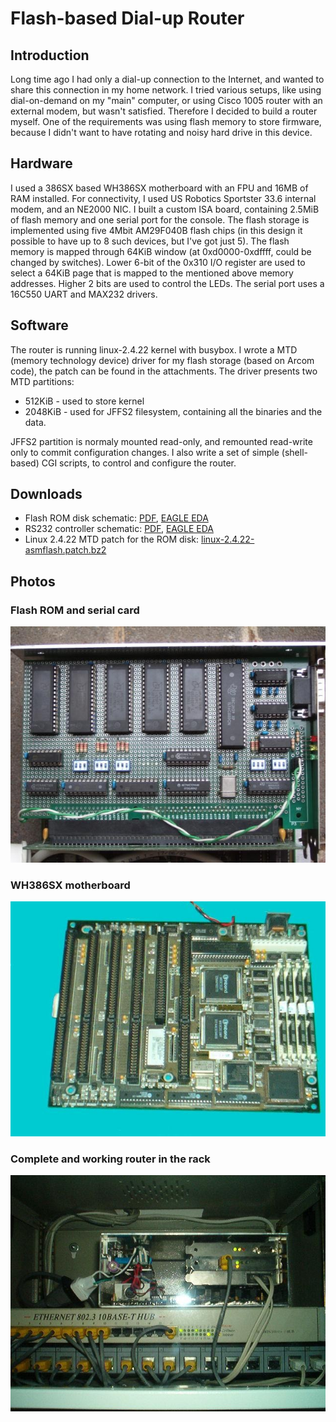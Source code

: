 # Flash-based Dial-up Router

## Introduction

Long time ago I had only a dial-up connection to the Internet, and wanted to share this connection in my home network. I tried various setups, like using dial-on-demand on my "main" computer, or using Cisco 1005 router with an external modem, but wasn't satisfied. Therefore I decided to build a router myself. One of the requirements was using flash memory to store firmware, because I didn't want to have rotating and noisy hard drive in this device.

## Hardware

I used a 386SX based WH386SX motherboard with an FPU and 16MB of RAM installed. For connectivity, I used US Robotics Sportster 33.6 internal modem, and an NE2000 NIC.
I built a custom ISA board, containing 2.5MiB of flash memory and one serial port for the console.
The flash storage is implemented using five 4Mbit AM29F040B flash chips (in this design it possible to have up to 8 such devices, but I've got just 5). The flash memory is mapped through 64KiB window (at 0xd0000-0xdffff, could be changed by switches). Lower 6-bit of the 0x310 I/O register are used to select a 64KiB page that is mapped to the mentioned above memory addresses. Higher 2 bits are used to control the LEDs.
The serial port uses a 16C550 UART and MAX232 drivers.

## Software 

The router is running linux-2.4.22 kernel with busybox. I wrote a MTD (memory technology device) driver for my flash storage (based on Arcom code), the patch can be found in the attachments. The driver presents two MTD partitions:

* 512KiB - used to store kernel
* 2048KiB - used for JFFS2 filesystem, containing all the binaries and the data.

JFFS2 partition is normaly mounted read-only, and remounted read-write only to commit configuration changes.
I also write a set of simple (shell-based) CGI scripts, to control and configure the router.

## Downloads

* Flash ROM disk schematic: [PDF](flash.pdf), [EAGLE EDA](flash.sch)
* RS232 controller schematic: [PDF](rs232isa.pdf), [EAGLE EDA](rs232isa.sch)
* Linux 2.4.22 MTD patch for the ROM disk: [linux-2.4.22-asmflash.patch.bz2](linux-2.4.22-asmflash.patch.bz2)

## Photos

### Flash ROM and serial card
![Flash ROM and serial card](flash_rs232_card.jpg)

### WH386SX motherboard
![WH386SX motherboard](WH386SX_motherboard.jpg)

### Complete and working router in the rack
![Complete and working router in the rack](router_in_rack.jpg)
